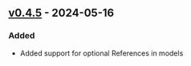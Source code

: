 ## [v0.4.5](https://pypi.org/project/amsdal_utils/0.4.5/) - 2024-05-16

### Added

- Added support for optional References in models
